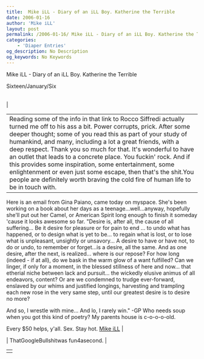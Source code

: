 ```yaml
---
title:  Mike iLL - Diary of an iLL Boy. Katherine the Terrible
date: 2006-01-16
author: 'Mike iLL'
layout: post
permalink: /2006-01-16/ Mike iLL - Diary of an iLL Boy. Katherine the Terrible
categories:
    - 'Diaper Entries'
og_description: No Description
og_keywords: No Keywords
---
```

<style>
body {
  background-color: ;
  color: ;
}
a {
  color: ;
}
a:active {
  color: ;
}
a:visited {
  color: ;
}
</style>

   Mike iLL - Diary of an iLL Boy. Katherine the Terrible  
<!--
google\_ad\_client = "pub-7092652543555559";
google\_alternate\_ad\_url = "http://www.obliteration.com/O\_site/thought/Mikeb/click.htm";
google\_ad\_width = 120;
google\_ad\_height = 600;
google\_ad\_format = "120x600\_as";
google\_ad\_channel ="";
google\_ad\_type = "text";
google\_color\_border = ["F9DFF9","DFF2FD","B0E0E6"];
google\_color\_bg = ["F9DFF9","DFF2FD","FFFFFF"];
google\_color\_link = ["0000CC","0000CC","000000"];
google\_color\_url = ["008000","008000","336699"];
google\_color\_text = ["000000","000000","333333"];
//-->
 

Sixteen/January/Six


|  |  |  |
| --- | --- | --- |
| 

|  |
| --- |
| Reading some of the info in that link to Rocco Siffredi actually turned me off to his ass a bit. Power corrupts, prick. After some deeper thought; some of you read this as part of your study of humankind, and many, including a lot a great friends, with a deep respect. Thank you so much for that. It's wonderful to have an outlet that leads to a concrete place. You fuckin' rock. And if this provides some inspiration, some entertainment, some enlightenment or even just some escape, then that's the shit.You people are definitely worth braving the cold fire of human life to be in touch with.
Here is an email from Gina Paiano, came today on myspace. She's been working on a book about her days as a teenage...well...anyway, hopefully she'll put out her Camel, or American Spirit long enough to finish it someday 'cause it looks awesome so far.
"Desire is, after all, the cause of all suffering... 
 Be it desire for pleasure or for pain to end ... to undo what has 
 happened, or to design what is yet to be... to regain what is lost, or 
 to lose what is unpleasant, unsightly or unsavory... 
 A desire to have or have not, to do or undo, to remember or 
 forget...is a desire, all the same. 
 And as one desire, after the next, is realized... where is our repose? 
 For how long (indeed - if at all), do we bask in the warm glow of a 
 want fulfilled? 
 Can we linger, if only for a moment, in the blessed stillness of here 
 and now... that etherial niche between lack and pursuit... the 
 wickedly elusive animus of all endeavors, content? 
 Or are we condemned to trudge ever-forward, enslaved by our whims and 
 justified longings, harvesting and trampling each new rose in the very 
 same step, until our greatest desire is to desire no more? 


 And so, I wrestle with mine... 
 And lo, I rarely win." -GP
Who needs soup when you got this kind of poetry? My parents house is c-o-o-o-old.










Every $50 helps, y'all. Sex. Stay hot.
[Mike iLL](mailto:mike@obliteration.com) |

 | ThatGoogleBullshitwas fun4asecond.
 |

   


|  |
| --- |
|   |

   
   
   
   
  

